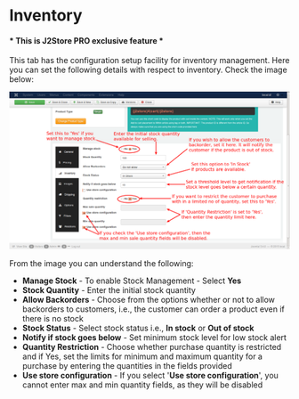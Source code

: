 # Inventory

#### * This is J2Store PRO exclusive feature *

This tab has the configuration setup facility for inventory management. Here you can set the following details with respect to inventory. Check the image below:

![Simple Inventory](product_simple_inventory.png)

From the image you can understand the following:

* **Manage Stock** - To enable Stock Management - Select **Yes**
* **Stock Quantity** - Enter the initial stock quantity
* **Allow Backorders** - Choose from the options whether or not to allow backorders to customers, i.e., the customer can order a product even if there is no stock
* **Stock Status** - Select stock status i.e., **In stock** or **Out of stock**
* **Notify if stock goes below** - Set minimum stock level for low stock alert
* **Quantity Restriction** - Choose whether purchase quantity is restricted and if Yes, set the limits for minimum and maximum quantity for a purchase by entering the quantities in the fields provided
* **Use store configuration** - If you select '**Use store configuration**', you cannot enter max and min quantity fields, as they will be disabled